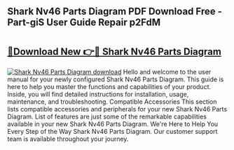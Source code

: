 ## Shark Nv46 Parts Diagram PDF Download Free - Part-giS User Guide Repair p2FdM

# <h2><a href="http://dfnyu0.blite.top/?on=Shark+Nv46+Parts+Diagram">🔗Download New 👉🔴 Shark Nv46 Parts Diagram</a></h2>

[![Shark Nv46 Parts Diagram download](https://i.imgur.com/lujVjoI.png)](http://dfnyu0.blite.top/?on=Shark+Nv46+Parts+Diagram)
Hello and welcome to the user manual for your newly configured Shark Nv46 Parts Diagram. This guide is here to help you master the functions and capabilities of your product. Inside, you will find detailed instructions for installation, usage, maintenance, and troubleshooting. Compatible Accessories This section lists compatible accessories and peripherals for your new Shark Nv46 Parts Diagram. List of features are just some of the remarkable capabilities available in your new Shark Nv46 Parts Diagram. We're Here to Help You Every Step of the Way Shark Nv46 Parts Diagram. Our customer support team is available throughout your journey.
